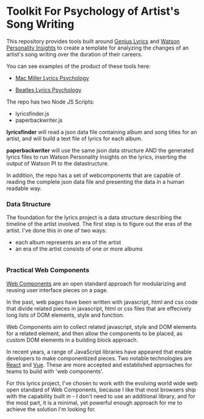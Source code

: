 # Toolkit For Psychology of Artist's Song Writing

This repository provides tools built around [Genius Lyrics](https://genius.com/) and [Watson Personality Insights](https://www.ibm.com/watson/services/personality-insights/) to create a template for analyzing the changes of an artist's song writing over the duration of their careers.

You can see examples of the product of these tools here:

- [Mac Miller Lyrics Psychology](https://mcconville.github.io/macmiller)

 - [Beatles Lyrics Psychology](https://mcconville.github.io/beatles)

 The repo has two Node JS Scripts:

 - lyricsfinder.js
 - paperbackwriter.js

**lyricsfinder** will read a json data file containing album and song titles for an artist, and will build a text file of lyrics for each album.

**paperbackwriter** will use the same json data structure AND the generated lyrics files to run Watson Personality Insights on the lyrics, inserting the output of Watson PI to the datastructure.

In addition, the repo has a set of webcomponents that are capable of reading the complete json data file and presenting the data in a human readable way.


### Data Structure

The foundation for the lyrics project is a data structure describing the timeline of the artist involved. The first step is to figure out the eras of the artist. I've done this in one of two ways:

- each album represents an era of the artist
- an era of the artist consists of one or more albums

```

```



### Practical Web Components

[Web Components](https://developer.mozilla.org/en-US/docs/Web/Web_Components) are an open standard approach for modularizing and reusing user interface pieces on a page. 

In the past, web pages have been written with javascript, html and css code that divide related pieces in javascript, html or css files that are effecively long lists of DOM elements, style and function.

 Web Components aim to collect related javascript, style and DOM elements for a related element, and then allow the components to be placed, as custom DOM elements in a building block approach.

 In recent years, a range of JavaScript libraries have appeared that enable developers to make componentized pieces. Two notable technologies are [React](https://reactjs.org/) and [Vue](https://vuejs.org/). These are more accepted and established approaches for teams to build with 'web components'.

 For this lyrics project, I've chosen to work with the evolving world wide web open standard of Web Components, because I like that most browsers ship with the capability built in - I don't need to use an additional library, and for the most part, it is a minimal, yet powerful enough approach for me to achieve the solution I'm looking for.




